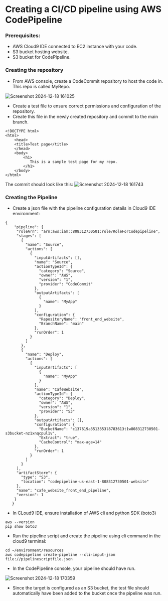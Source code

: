 # Creating a CI/CD pipeline using AWS CodePipeline

### Prerequisites: 
- AWS Cloud9 IDE connected to EC2 instance with your code.
- S3 bucket hosting website.
- S3 bucket for CodePipeline.

### Creating the repository

- From AWS console, create a CodeCommit repository to host the code in. This repo is called MyRepo.
  
![Screenshot 2024-12-18 161025](https://github.com/user-attachments/assets/007ae4c0-159e-4448-86da-a52000b05ef1)

- Create a test file to ensure correct permissions and configuration of the repository.
- Create this file in the newly created repository and commit to the main branch. 

```
<!DOCTYPE html>
<html>
    <head>
    <title>Test page</title>
    </head>
    <body>
        <h1>
           This is a sample test page for my repo.
        </h1>
    </body>
</html>
```

The commit should look like this:
![Screenshot 2024-12-18 161743](https://github.com/user-attachments/assets/6ccf4f48-2496-41d4-9b0c-9e3e1c800d3f)

### Creating the Pipeline

- Create a json file with the pipeline configuration details in Cloud9 IDE environment:
```
{
    "pipeline": {
     "roleArn": "arn:aws:iam::808312730501:role/RoleForCodepipeline",
     "stages": [
       {
         "name": "Source",
         "actions": [
           {
             "inputArtifacts": [],
             "name": "Source",
             "actionTypeId": {
               "category": "Source",
               "owner": "AWS",
               "version": "1",
               "provider": "CodeCommit"
             },
             "outputArtifacts": [
               {
                 "name": "MyApp"
               }
             ],
             "configuration": {
               "RepositoryName": "front_end_website",
               "BranchName": "main"
             },
             "runOrder": 1
           }
         ]
       },
       {
         "name": "Deploy",
         "actions": [
           {
             "inputArtifacts": [
               {
                 "name": "MyApp"
               }
             ],
             "name": "CafeWebsite",
             "actionTypeId": {
               "category": "Deploy",
               "owner": "AWS",
               "version": "1",
               "provider": "S3"
             },
             "outputArtifacts": [],
             "configuration": {
               "BucketName": "c137619a3513353l8783613t1w808312730501-s3bucket-nz1xnqcpul1v",
               "Extract": "true",
               "CacheControl": "max-age=14"
             },
             "runOrder": 1
           }
         ]
       }
     ],
     "artifactStore": {
       "type": "S3",
       "location": "codepipeline-us-east-1-808312730501-website"
     },
     "name": "cafe_website_front_end_pipeline",
     "version": 1
    }
   }
```
- In CLoud9 IDE, ensure installation of AWS cli and python SDK (boto3)
```
aws --version
pip show boto3
```
- Run the pipeline script and create the pipeline using cli command in the cloud9 terminal:
```
cd ~/environment/resources
aws codepipeline create-pipeline --cli-input-json file://pipelinescriptfile.json
```
- In the CodePipeline console, your pipeline should have run.

![Screenshot 2024-12-18 170359](https://github.com/user-attachments/assets/bf5d995a-0fb4-4a0d-b128-2ed4b5e0711a)

- Since the target is configured as an S3 bucket, the test file should automatically have been added to the bucket once the pipeline was run. 
